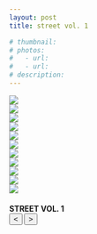 ```yaml
---
layout: post
title: street vol. 1

# thumbnail:
# photos: 
#   - url: 
#   - url: 
# description:
---
```


<div class="siema01">
  <div><img src="{{ site.baseurl }}/assets/photos/street-vol-1/1.jpg"></div>
  <div><img src="{{ site.baseurl }}/assets/photos/street-vol-1/2.jpg"></div>
  <div><img src="{{ site.baseurl }}/assets/photos/street-vol-1/3.jpg"></div>
  <div><img src="{{ site.baseurl }}/assets/photos/street-vol-1/4.jpg"></div>
  <div><img src="{{ site.baseurl }}/assets/photos/street-vol-1/5.jpg"></div>
  <div><img src="{{ site.baseurl }}/assets/photos/street-vol-1/6.jpg"></div>
  <div><img src="{{ site.baseurl }}/assets/photos/street-vol-1/7.jpg"></div>
  <div><img src="{{ site.baseurl }}/assets/photos/street-vol-1/8.jpg"></div>
  <div><img src="{{ site.baseurl }}/assets/photos/street-vol-1/9.jpg"></div>
  <div><img src="{{ site.baseurl }}/assets/photos/street-vol-1/10.jpg"></div>
  <div><img src="{{ site.baseurl }}/assets/photos/street-vol-1/11.jpg"></div>
</div>
<h4>
  STREET VOL. 1
  <div class="align-right">
    <button class="prev01"> < </button>
    <button class="next01"> > </button>
  </div>
</h4>

<script src="{{ site.baseurl }}/javascripts/siema.min.js"></script>
<script>
  siema01 = new Siema({
    selector: '.siema01',
    duration: 0,
    loop: true});
  document.querySelector('.prev01').addEventListener('click', () => siema01.prev());
  document.querySelector('.next01').addEventListener('click', () => siema01.next());
</script>